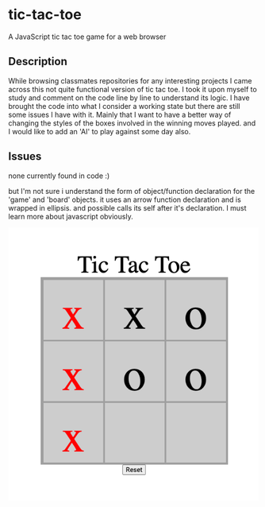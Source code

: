 # tic-tac-toe

A JavaScript tic tac toe game for a web browser

## Description
While browsing classmates repositories for any interesting projects I came across this not quite functional version of tic tac toe. I took it upon myself to study and comment on the code line by line to understand its logic. I have brought the code into what I consider a working state but there are still some issues I have with it. Mainly that I want to have a better way of changing the styles of the boxes involved in the winning moves played. and I would like to add an 'AI' to play against some day also.

## Issues
none currently found in code :)

but I'm not sure i understand the form of object/function declaration for the 'game' and 'board' objects. it uses an arrow function declaration and is wrapped in ellipsis. and possible calls its self after it's declaration.  I must learn more about javascript obviously.

![The game being a good boy!](./assets/images/app-screenshot.png)
